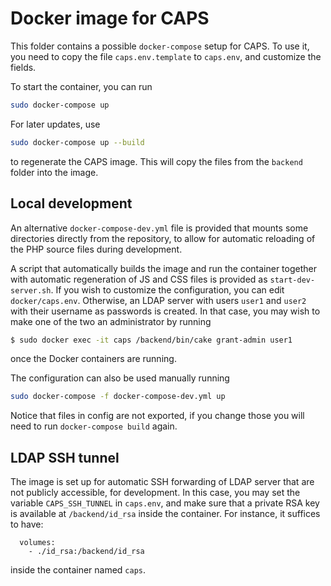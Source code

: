 # Docker image for CAPS

This folder contains a possible ```docker-compose``` setup for CAPS. To use it, 
you need to copy the file ```caps.env.template``` to ```caps.env```, and customize
the fields.

To start the container, you can run 
```bash
sudo docker-compose up
```
For later updates, use
```bash
sudo docker-compose up --build
```
to regenerate the CAPS image. This will copy the files from the ```backend```
folder into the image. 

## Local development

An alternative ```docker-compose-dev.yml``` file is provided that mounts some directories
directly from the repository, to allow for automatic reloading of the PHP source files
during development. 

A script that automatically builds the image and run the container together with 
automatic regeneration of JS and CSS files is provided as ```start-dev-server.sh```.
If you wish to customize the configuration, you can edit ```docker/caps.env```. Otherwise, 
an LDAP server with users ```user1``` and ```user2``` with their username as
passwords is created. In that case, you may wish to make one of the two an
administrator by running 
```bash
$ sudo docker exec -it caps /backend/bin/cake grant-admin user1
```
once the Docker containers are running. 

The configuration can also be used manually 
running
```bash
sudo docker-compose -f docker-compose-dev.yml up
```
Notice that files in config are not exported, if you change those you will need to 
run ```docker-compose build``` again. 

## LDAP SSH tunnel

The image is set up for automatic SSH forwarding of LDAP server that are not
publicly accessible, for development. In this case, you may set the variable 
```CAPS_SSH_TUNNEL``` in ```caps.env```, and make sure that a private RSA key
is available at ```/backend/id_rsa``` inside the container. For instance, it suffices
to have:
```
  volumes:
    - ./id_rsa:/backend/id_rsa
```
inside the container named ```caps```. 
